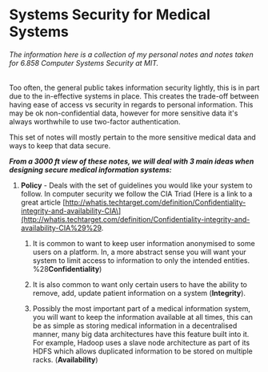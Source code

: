 # Systems Security for Medical Systems

###### The information here is a collection of my personal notes and notes taken for 6.858 Computer Systems Security at MIT.

Too often, the general public takes information security lightly, this is in part due to the in-effective systems in place. This creates the trade-off between having ease of access vs security in regards to personal information. This may be ok non-confidential data, however for more sensitive data it's always worthwhile to use two-factor authentication.

This set of notes will mostly pertain to the more sensitive medical data and ways to keep that data secure.

_**From a 3000 ft view of these notes, we will deal with 3 main ideas when designing secure medical information systems:**_

1. **Policy** - Deals with the set of guidelines you would like your system to follow. In computer security we follow the CIA Triad \(Here is a link to a great article [http://whatis.techtarget.com/definition/Confidentiality-integrity-and-availability-CIA\](http://whatis.techtarget.com/definition/Confidentiality-integrity-and-availability-CIA%29%29.  
   1. It is common to want to keep user information anonymised to some users on a platform. In, a more abstract sense you will want your system to limit access to information to only the intended entities. %28**Confidentiality**\)

   1. It is also common to want only certain users to have the ability to remove, add, update patient information on a system \(**Integrity**\).

   2. Possibly the most important part of a medical information system, you will want to keep the information available at all times, this can be as simple as storing medical information in a decentralised manner, many big data architectures have this feature built into it. For example, Hadoop uses a slave node architecture as part of its HDFS which allows duplicated information to be stored on multiple racks. \(**Availability**\)



